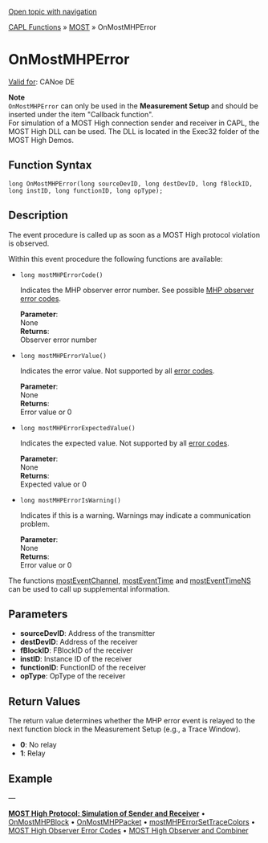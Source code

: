 [Open topic with navigation](../../../../../CANoeDEFamily.htm#Topics/CAPLFunctions/MOST/EventProcedures/CAPLfunctionOnMOSTMHPError.md)

[CAPL Functions](../../CAPLfunctions.md) » [MOST](../CAPLfunctionsMOSTOverview.md) » OnMostMHPError

# OnMostMHPError

[Valid for](../../../Shared/FeatureAvailability.md): CANoe DE

**Note**  
`OnMostMHPError` can only be used in the **Measurement Setup** and should be inserted under the item "Callback function".  
For simulation of a MOST High connection sender and receiver in CAPL, the MOST High DLL can be used. The DLL is located in the Exec32 folder of the MOST High Demos.

## Function Syntax

```plaintext
long OnMostMHPError(long sourceDevID, long destDevID, long fBlockID, long instID, long functionID, long opType);
```

## Description

The event procedure is called up as soon as a MOST High protocol violation is observed.

Within this event procedure the following functions are available:

- `long mostMHPErrorCode()`

  Indicates the MHP observer error number. See possible [MHP observer error codes](../CAPLfunctionsMOSTHighObserverErrorCodes.md).

  **Parameter**:  
  None  
  **Returns**:  
  Observer error number

- `long mostMHPErrorValue()`

  Indicates the error value. Not supported by all [error codes](../CAPLfunctionsMOSTHighObserverErrorCodes.md).

  **Parameter**:  
  None  
  **Returns**:  
  Error value or 0

- `long mostMHPErrorExpectedValue()`

  Indicates the expected value. Not supported by all [error codes](../CAPLfunctionsMOSTHighObserverErrorCodes.md).

  **Parameter**:  
  None  
  **Returns**:  
  Expected value or 0

- `long mostMHPErrorIsWarning()`

  Indicates if this is a warning. Warnings may indicate a communication problem.

  **Parameter**:  
  None  
  **Returns**:  
  Error value or 0

The functions [mostEventChannel](../Functions/CAPLfunctionMOSTEvent.md), [mostEventTime](../Functions/CAPLfunctionMOSTEvent.md) and [mostEventTimeNS](../Functions/CAPLfunctionMOSTEvent.md) can be used to call up supplemental information.

## Parameters

- **sourceDevID**: Address of the transmitter
- **destDevID**: Address of the receiver
- **fBlockID**: FBlockID of the receiver
- **instID**: Instance ID of the receiver
- **functionID**: FunctionID of the receiver
- **opType**: OpType of the receiver

## Return Values

The return value determines whether the MHP error event is relayed to the next function block in the Measurement Setup (e.g., a Trace Window).

- **0**: No relay
- **1**: Relay

## Example

—

[**MOST High Protocol: Simulation of Sender and Receiver**](../../../CANoeCANalyzer/MOST/MOSTHighProtocolSimulation.md) • [OnMostMHPBlock](CAPLfunctionOnMOSTMHPBlock.md) • [OnMostMHPPacket](CAPLfunctionOnMOSTMHPPacket.md) • [mostMHPErrorSetTraceColors](../Functions/CAPLfunctionMOSTMHPErrorSetTraceColors.md) • [MOST High Observer Error Codes](../CAPLfunctionsMOSTHighObserverErrorCodes.md) • [MOST High Observer and Combiner](../CAPLfunctionsMOSTHighObserverCombiner.md)
